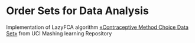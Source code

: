 # Order Sets for Data Analysis
Implementation of LazyFCA algorithm [«Contraceptive Method Choice Data Set»](https://archive.ics.uci.edu/ml/datasets/Contraceptive+Method+Choice) from UCI Mashing learning Repository
